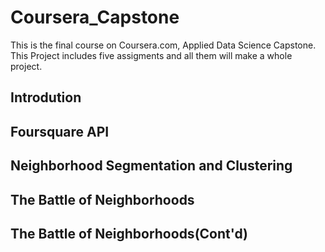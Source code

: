 # Coursera_Capstone
This is the final course on Coursera.com, Applied Data Science Capstone.
This Project includes five assigments and all them will make a whole project.

## Introdution

## Foursquare API

## Neighborhood Segmentation and Clustering

## The Battle of Neighborhoods

## The Battle of Neighborhoods(Cont'd)
